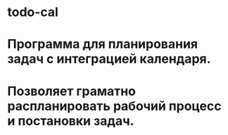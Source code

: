 # todo-cal
# Программа для планирования задач с интеграцией календаря.
# Позволяет граматно распланировать рабочий процесс и постановки задач.
